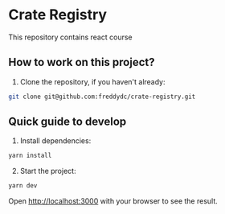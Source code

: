 # Crate Registry

This repository contains react course

## How to work on this project?

1. Clone the repository, if you haven't already:

```bash
git clone git@github.com:freddydc/crate-registry.git
```

## Quick guide to develop

1. Install dependencies:

```bash
yarn install
```

2. Start the project:

```bash
yarn dev
```

Open [http://localhost:3000](http://localhost:3000) with your browser to see the result.
